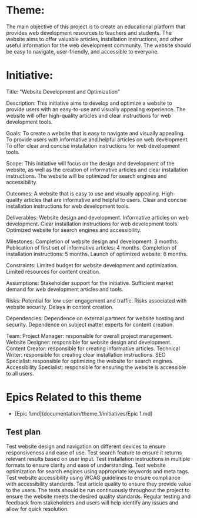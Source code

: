 # Theme: 
The main objective of this project is to create an educational platform that provides web development resources to teachers and students. The website aims to offer valuable articles, installation instructions, and other useful information for the web development community. The website should be easy to navigate, user-friendly, and accessible to everyone.

# Initiative:
Title: "Website Development and Optimization"

Description: This initiative aims to develop and optimize a website to provide users with an easy-to-use and visually appealing experience. The website will offer high-quality articles and clear instructions for web development tools.

Goals: To create a website that is easy to navigate and visually appealing.
       To provide users with informative and helpful articles on web development.
       To offer clear and concise installation instructions for web development tools.

Scope: This initiative will focus on the design and development of the website, as well as the creation of informative articles and clear installation                 instructions. The website will be optimized for search engines and accessibility.

Outcomes: A website that is easy to use and visually appealing.
          High-quality articles that are informative and helpful to users.
          Clear and concise installation instructions for web development tools.

Deliverables: Website design and development.
              Informative articles on web development.
              Clear installation instructions for web development tools.
              Optimized website for search engines and accessibility.


Milestones: Completion of website design and development: 3 months.
            Publication of first set of informative articles: 4 months.
            Completion of installation instructions: 5 months.
            Launch of optimized website: 6 months.


Constraints: Limited budget for website development and optimization.
             Limited resources for content creation.

Assumptions: Stakeholder support for the initiative.
             Sufficient market demand for web development articles and tools.

Risks: Potential for low user engagement and traffic.
       Risks associated with website security.
       Delays in content creation.

Dependencies: Dependence on external partners for website hosting and security.
              Dependence on subject matter experts for content creation.

Team: Project Manager: responsible for overall project management.
      Website Designer: responsible for website design and development.
      Content Creator: responsible for creating informative articles.
      Technical Writer: responsible for creating clear installation instructions.
      SEO Specialist: responsible for optimizing the website for search engines.
      Accessibility Specialist: responsible for ensuring the website is accessible to all users.
# Epics Related to this theme
* [Epic 1.md](documentation/theme_1/initiatives/Epic 1.md)

 

## Test plan
Test website design and navigation on different devices to ensure responsiveness and ease of use.
Test search feature to ensure it returns relevant results based on user input.
Test installation instructions in multiple formats to ensure clarity and ease of understanding.
Test website optimization for search engines using appropriate keywords and meta tags.
Test website accessibility using WCAG guidelines to ensure compliance with accessibility standards.
Test article quality to ensure they provide value to the users.
The tests should be run continuously throughout the project to ensure the website meets the desired quality standards. Regular testing and feedback from stakeholders and users will help identify any issues and allow for quick resolution.
